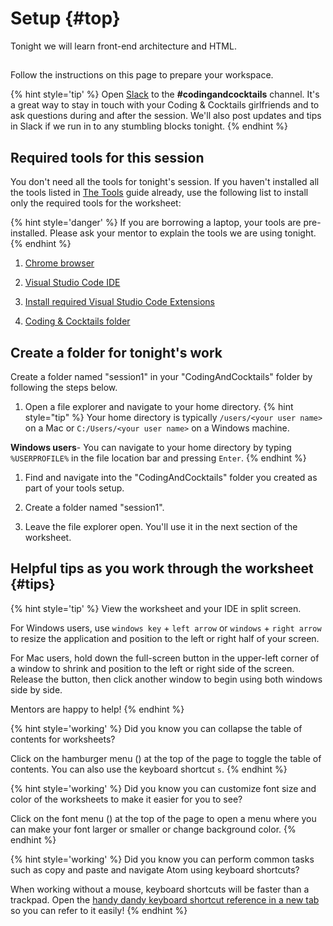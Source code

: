 # Setup {#top}
Tonight we will learn front-end architecture and HTML.

<!-- trick markdown to give me a little space between these two sections of text -->
## 
Follow the instructions on this page to prepare your workspace.

{% hint style='tip' %}
Open [Slack](http://kcwit.slack.com/) to the **#codingandcocktails** channel. It's a great way to stay in touch with your Coding & Cocktails girlfriends and to ask questions during and after the session. We'll also post updates and tips in Slack if we run in to any stumbling blocks tonight.
{% endhint %}


## Required tools for this session

You don't need all the tools for tonight's session. If you haven't installed all the tools listed in [The Tools](https://bit.ly/CnCTheTools) guide already, use the following list to install only the required tools for the worksheet:

{% hint style='danger' %}
If you are borrowing a laptop, your tools are pre-installed. Please ask your mentor to explain the tools we are using tonight.
{% endhint %}

1. [Chrome browser](https://codingandcocktailskc.gitbooks.io/coding-cocktails-the-tools/content/tools-browser/)

1. [Visual Studio Code IDE](https://codingandcocktailskc.gitbooks.io/coding-cocktails-the-tools/content/tools-vscode/)

1. [Install required Visual Studio Code Extensions](https://codingandcocktailskc.gitbooks.io/coding-cocktails-the-tools/content/tools-vscode/#configure)

1. [Coding & Cocktails folder](https://codingandcocktailskc.gitbooks.io/coding-cocktails-the-tools/content/tips-directory-structure/)


## Create a folder for tonight's work

Create a folder named "session1" in your "CodingAndCocktails" folder by following the steps below.

1. Open a file explorer and navigate to your home directory.
   {% hint style="tip" %}
Your home directory is typically `/users/<your user name>` on a Mac or `C:/Users/<your user name>` on a Windows machine.

**Windows users**- You can navigate to your home directory by typing `%USERPROFILE%` in the file location bar and pressing `Enter`. 
   {% endhint %}

1. Find and navigate into the "CodingAndCocktails" folder you created as part of your tools setup.

1. Create a folder named "session1".

1. Leave the file explorer open. You'll use it in the next section of the worksheet.

## Helpful tips as you work through the worksheet {#tips}

{% hint style='tip' %}
View the worksheet and your IDE in split screen. 

For Windows users, use `windows key` + `left arrow` or `windows` + `right arrow` to resize the application and position to the left or right half of your screen.

For Mac users, hold down the full-screen button in the upper-left corner of a window to shrink and position to the left or right side of the screen. Release the button, then click another window to begin using both windows side by side.

Mentors are happy to help!
{% endhint %}

{% hint style='working' %}
Did you know you can collapse the table of contents for worksheets?

Click on the hamburger menu (<i class="fa fa-bars" aria-hidden="true"></i>) at the top of the page to toggle the table of contents. You can also use the keyboard shortcut `s`.
{% endhint %}

{% hint style='working' %}
Did you know you can customize font size and color of the worksheets to make it easier for you to see?

Click on the font menu (<i class="fa fa-font" aria-hidden="true"></i>) at the top of the page to open a menu where you can make your font larger or smaller or change background color.
{% endhint %}

{% hint style='working' %}
Did you know you can perform common tasks such as copy and paste and navigate Atom using keyboard shortcuts? 

When working without a mouse, keyboard shortcuts will be faster than a trackpad. Open the [handy dandy keyboard shortcut reference in a new tab](/references/README.md) so you can refer to it easily!
{% endhint %}


